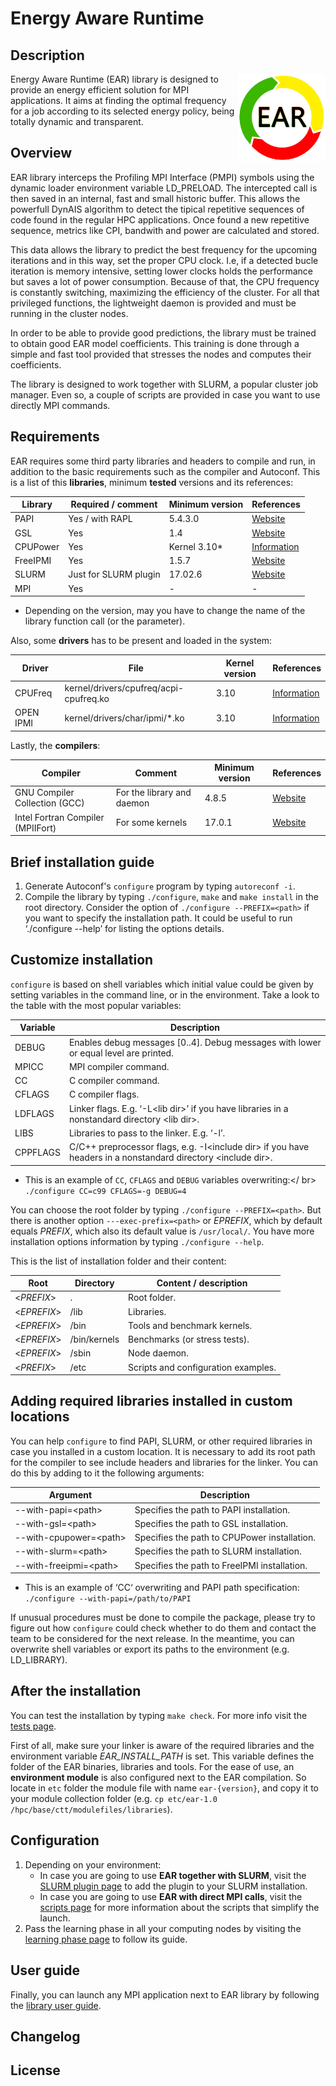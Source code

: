 # Energy Aware Runtime
Description
-----------
<img src="etc/images/logo.png" align="right" width="140">
Energy Aware Runtime (EAR) library is designed to provide an energy efficient solution for MPI applications. It aims at finding the optimal frequency for a job according to its selected energy policy, being totally dynamic and transparent.

Overview
--------
EAR library interceps the Profiling MPI Interface (PMPI) symbols using the dynamic loader environment variable LD_PRELOAD. The intercepted call is then saved in an internal, fast and small historic buffer. This allows the powerfull DynAIS algorithm to detect the tipical repetitive sequences of code found in the regular HPC applications. Once found a new repetitive sequence, metrics like CPI, bandwith and power are calculated and stored.

This data allows the library to predict the best frequency for the upcoming iterations and in this way, set the proper CPU clock. I.e, if a detected bucle iteration is memory intensive, setting lower clocks holds the performance but saves a lot of power consumption. Because of that, the CPU frequency is constantly switching, maximizing the efficiency of the cluster. For all that privileged functions, the lightweight daemon is provided and must be running in the cluster nodes.

In order to be able to provide good predictions, the library must be trained to obtain good EAR model coefficients. This training is done through a simple and fast tool provided that stresses the nodes and computes their coefficients.

The library is designed to work together with SLURM, a popular cluster job manager. Even so, a couple of scripts are provided in case you want to use directly MPI commands.

Requirements
------------
EAR requires some third party libraríes and headers to compile and run, in addition to the basic requirements such as the compiler and Autoconf. This is a list of this **libraries**, minimum **tested** versions and its references:

| Library   | Required / comment    | Minimum version | References                                        |
| --------- | --------------------- | --------------- | ------------------------------------------------- |
| PAPI      | Yes / with RAPL       | 5.4.3.0         | [Website](http://icl.utk.edu/papi/)               |
| GSL       | Yes                   | 1.4             | [Website](https://www.gnu.org/software/gsl/)      |
| CPUPower  | Yes                   | Kernel 3.10*    | [Information](https://wiki.archlinux.org/index.php/CPU_frequency_scaling) |
| FreeIPMI  | Yes                   | 1.5.7           | [Website](https://www.gnu.org/software/freeipmi/) |
| SLURM     | Just for SLURM plugin | 17.02.6         | [Website](https://slurm.schedmd.com/)             |
| MPI       | Yes                   | -               | -                                                 |
* Depending on the version, may you have to change the name of the library function call (or the parameter).

Also, some **drivers** has to be present and loaded in the system:

| Driver      | File                                    | Kernel version | References      |
| ----------- | --------------------------------------- | -------------- | --------------- |
| CPUFreq     | kernel/drivers/cpufreq/acpi-cpufreq.ko  | 3.10           | [Information](https://wiki.archlinux.org/index.php/CPU_frequency_scaling) |
| OPEN IPMI   | kernel/drivers/char/ipmi/*.ko           | 3.10           | [Information](https://docs.oracle.com/en/database/oracle/oracle-database/12.2/cwlin/configuring-the-open-ipmi-driver.html) |

Lastly, the **compilers**:

| Compiler                          | Comment                    | Minimum version | References      |
| --------------------------------- | -------------------------- | --------------- | --------------- |
| GNU Compiler Collection (GCC)     | For the library and daemon | 4.8.5           | [Website](https://gcc.gnu.org/) |
| Intel Fortran Compiler (MPIIFort) | For some kernels           | 17.0.1          | [Website](https://software.intel.com/en-us/fortran-compilers) |

Brief installation guide
------------------------
1) Generate Autoconf's `configure` program by typing `autoreconf -i`.
2) Compile the library by typing `./configure`, `make` and `make install` in the root directory. Consider the option of `./configure --PREFIX=<path>` if you want to specify the installation path. It could be useful to run ‘./configure --help’ for listing the options details.

Customize installation
----------------------
`configure` is based on shell variables which initial value could be given by setting variables in the command line, or in the environment. Take a look to the table with the most popular variables:

| Variable | Description                                                                                                  |
| -------- | ------------------------------------------------------------------------------------------------------------ |
| DEBUG    | Enables debug messages [0..4]. Debug messages with lower or equal level are printed.                         |
| MPICC    | MPI compiler command.                                                                                        |
| CC       | C compiler command.                                                                                          |
| CFLAGS   | C compiler flags.                                                                                            |
| LDFLAGS  | Linker flags. E.g. ‘-L\<lib dir\>’ if you have libraries in a nonstandard directory \<lib dir\>.             |
| LIBS     | Libraries to pass to the linker. E.g. ‘-l<library>’.                                                         |
| CPPFLAGS | C/C++ preprocessor flags, e.g. -I\<include dir\> if you have headers in a nonstandard directory \<include dir\>. |
- This is an example of `CC`, `CFLAGS` and `DEBUG` variables overwriting:</ br>
`./configure CC=c99 CFLAGS=-g DEBUG=4`

You can choose the root folder by typing `./configure --PREFIX=<path>`. But there is another option `---exec-prefix=<path>` or *EPREFIX*, which by default equals *PREFIX*, which also its default value is `/usr/local/`. You have more installation options information by typing `./configure --help`.

This is the list of installation folder and their content:

| Root          | Directory    | Content / description                |
| ------------- | ------------ | ------------------------------------ |
| \<*PREFIX*\>  | .            | Root folder.                         |
| \<*EPREFIX*\> | /lib         | Libraries.                           |
| \<*EPREFIX*\> | /bin         | Tools and benchmark kernels.         |
| \<*EPREFIX*\> | /bin/kernels | Benchmarks (or stress tests).        |
| \<*EPREFIX*\> | /sbin        | Node daemon.                         |
| \<*PREFIX*\>  | /etc         | Scripts and configuration examples.  |

Adding required libraries installed in custom locations
-------------------------------------------------------
You can help `configure` to find PAPI, SLURM, or other required libraries in case you installed in a custom location. It is necessary to add its root path for the compiler to see include headers and libraries for the linker. You can do this by adding to it the following arguments:

| Argument                 | Description                                  |
| ------------------------ | -------------------------------------------- |
| --with-papi=\<path\>     | Specifies the path to PAPI installation.     |
| --with-gsl=\<path\>      | Specifies the path to GSL installation.      |
| --with-cpupower=\<path\> | Specifies the path to CPUPower installation.  |
| --with-slurm=\<path\>    | Specifies the path to SLURM installation.    |
| --with-freeipmi=\<path\> | Specifies the path to FreeIPMI installation. |
* This is an example of ‘CC‘ overwriting and PAPI path specification:<br />
`./configure --with-papi=/path/to/PAPI`

If unusual procedures must be done to compile the package, please try to figure out how `configure` could check whether to do them and contact the team to be considered for the next release. In the meantime, you can overwrite shell variables or export its paths to the environment (e.g. LD_LIBRARY).

After the installation
----------------------
You can test the installation by typing `make check`. For more info visit the [tests page](https://github.com/BarcelonaSupercomputingCenter/EAR/blob/development/src/tests/README.md).

First of all, make sure your linker is aware of the required libraries and the environment variable *EAR_INSTALL_PATH* is set. This variable defines the folder of the EAR binaries, libraries and tools. For the ease of use, an **environment module** is also configured next to the EAR compilation. So locate in `etc` folder the module file with name `ear-{version}`, and copy it to your module collection folder (e.g. `cp etc/ear-1.0 /hpc/base/ctt/modulefiles/libraries`).

Configuration
-------------
1) Depending on your environment:
    * In case you are going to use **EAR together with SLURM**, visit the [SLURM plugin page](https://github.com/BarcelonaSupercomputingCenter/EAR/blob/development/src/slurm_plugin/README.md) to add the plugin to your SLURM installation.
    * In case you are going to use **EAR with direct MPI calls**, visit the [scripts page](https://github.com/BarcelonaSupercomputingCenter/EAR/blob/development/etc/scripts/README.md) for more information about the scripts that simplify the launch.
2) Pass the learning phase in all your computing nodes by visiting the [learning phase page](https://github.com/BarcelonaSupercomputingCenter/EAR/blob/development/src/learning/README.md) to follow its guide.

User guide
----------
Finally, you can launch any MPI application next to EAR library by following the [library user guide](https://github.com/BarcelonaSupercomputingCenter/EAR/blob/development/src/library/README.md).

Changelog
---------

License
-------
